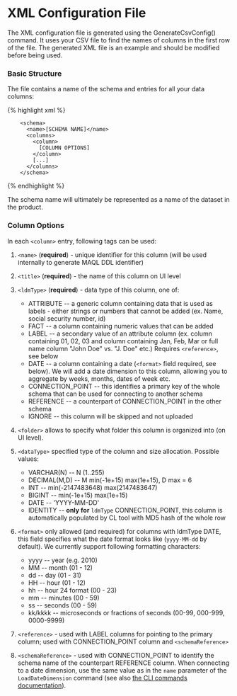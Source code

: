 # XML Configuration File

The XML configuration file is generated using the GenerateCsvConfig() command. It uses your CSV file to find the names of columns in the first row of the file. The generated XML file is an example and should be modified before being used.

### Basic Structure
The file contains a name of the schema and entries for all your data columns:

{% highlight xml %}

        <schema>
          <name>[SCHEMA NAME]</name>
          <columns>
            <column>
              [COLUMN OPTIONS]
            </column>
            [...]
          </columns>
        </schema>

{% endhighlight %}

The schema name will ultimately be represented as a name of the dataset in the product.

### Column Options
In each `<column>` entry, following tags can be used:

1. `<name>` (**required**) - unique identifier for this column (will be used internally to generate MAQL DDL identifier)
2. `<title>` (**required**) - the name of this column on UI level
3. `<ldmType>` (**required**) - data type of this column, one of:

    * ATTRIBUTE -- a generic column containing data that is used as labels - either strings or numbers that cannot be added (ex. Name, social security number, id)
    * FACT -- a column containing numeric values that can be added 
    * LABEL -- a secondary value of an attribute column (ex. column containing 01, 02, 03 and column containing Jan, Feb, Mar or full name column "John Doe" vs. "J. Doe" etc.) Requires `<reference>`, see below
    * DATE -- a column containing a date (`<format>` field required, see below). We will add a date dimension to this column, allowing you to aggregate by weeks, months, dates of week etc.
    * CONNECTION_POINT -- this identifies a primary key of the whole schema that can be used for connecting to another schema
    * REFERENCE -- a counterpart of CONNECTION_POINT in the other schema
    * IGNORE -- this column will be skipped and not uploaded

4. `<folder>` allows to specify what folder this column is organized into (on UI level). 
5. `<dataType>` specified type of the column and size allocation. Possible values:

    * VARCHAR(N) -- N (1..255)
    * DECIMAL(M,D) -- M min(-1e+15) max(1e+15), D max = 6
    * INT -- min(-2147483648) max(2147483647)
    * BIGINT -- min(-1e+15) max(1e+15)
    * DATE -- 'YYYY-MM-DD'
    * IDENTITY -- **only for** `ldmType` CONNECTION_POINT, this column is automatically populated by CL tool with MD5 hash of the whole row

6. `<format>` only allowed (and required) for columns with ldmType DATE, this field specifies what the date format looks like (`yyyy-MM-dd` by default). We currently support following formatting characters:
    * yyyy -- year (e.g. 2010)
    * MM -- month (01 - 12)
    * dd -- day (01 - 31)
    * HH -- hour (01 - 12)
    * hh -- hour 24 format (00 - 23)
    * mm -- minutes (00 - 59)
    * ss -- seconds (00 - 59)
    * kk/kkkk -- microseconds or fractions of seconds (00-99, 000-999, 0000-9999)
7. `<reference>` - used with LABEL columns for pointing to the primary column; used with CONNECTION_POINT column and `<schemaReference>`
8. `<schemaReference>` - used with CONNECTION_POINT to identify the schema name of the counterpart REFERENCE column. When connecting to a date dimension, use the same value as in the `name` parameter of the `LoadDateDimension` command (see also [the CLI commands documentation](http://developer.gooddata.com/gooddata-cl/cli-commands.html#time_dimension_connector_commands)).
